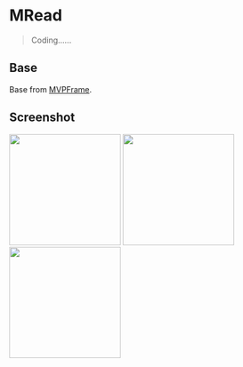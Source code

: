 # MRead

> Coding......

## Base
Base from [MVPFrame](https://github.com/Lrony/MVPFrame).

## Screenshot

<img src="https://raw.githubusercontent.com/Lrony/MRead/master_v2/screenshot/Screenshot_0.png?raw=true" width="200"> <img src="https://raw.githubusercontent.com/Lrony/MRead/master_v2/screenshot/Screenshot_1.png?raw=true" width="200"> <img src="https://raw.githubusercontent.com/Lrony/MRead/master_v2/screenshot/Screenshot_2.png?raw=true" width="200">
